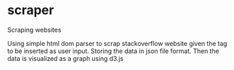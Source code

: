 scraper
=======

Scraping websites


Using simple html dom parser to scrap stackoverflow website given the tag to be inserted as user input. Storing the data in json file format.
Then the data is visualized as a graph using d3.js
